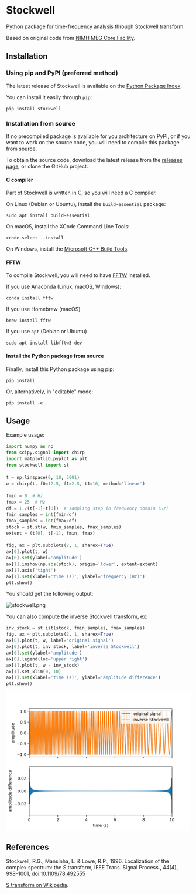 # Stockwell

Python package for time-frequency analysis through Stockwell transform.

Based on original code from [NIMH MEG Core Facility].

[NIMH MEG Core Facility]: https://kurage.nimh.nih.gov/meglab/Meg/Stockwell.


## Installation

### Using pip and PyPI (preferred method)

The latest release of Stockwell is available on the
[Python Package Index](https://pypi.org/project/stockwell/).

You can install it easily through `pip`:

    pip install stockwell


### Installation from source

If no precompiled package is available for you architecture on PyPI, or if you
want to work on the source code, you will need to compile this package from
source.

To obtain the source code, download the latest release from the [releases
page](https://github.com/claudiodsf/stockwell/releases), or clone the GitHub
project.

#### C compiler

Part of Stockwell is written in C, so you will need a C compiler.

On Linux (Debian or Ubuntu), install the `build-essential` package:

    sudo apt install build-essential

On macOS, install the XCode Command Line Tools:

    xcode-select --install

On Windows, install the [Microsoft C++ Build Tools].

[Microsoft C++ Build Tools]:
https://visualstudio.microsoft.com/visual-cpp-build-tools

#### FFTW

To compile Stockwell, you will need to have [FFTW](http://www.fftw.org)
installed.

If you use Anaconda (Linux, macOS, Windows):

    conda install fftw

If you use Homebrew (macOS)

    brew install fftw

If you use `apt` (Debian or Ubuntu)

    sudo apt install libfftw3-dev

#### Install the Python package from source

Finally, install this Python package using pip:

    pip install .

Or, alternatively, in "editable" mode:

    pip install -e .


## Usage

Example usage:

```python
import numpy as np
from scipy.signal import chirp
import matplotlib.pyplot as plt
from stockwell import st

t = np.linspace(0, 10, 5001)
w = chirp(t, f0=12.5, f1=2.5, t1=10, method='linear')

fmin = 0  # Hz
fmax = 25  # Hz
df = 1./(t[-1]-t[0])  # sampling step in frequency domain (Hz)
fmin_samples = int(fmin/df)
fmax_samples = int(fmax/df)
stock = st.st(w, fmin_samples, fmax_samples)
extent = (t[0], t[-1], fmin, fmax)

fig, ax = plt.subplots(2, 1, sharex=True)
ax[0].plot(t, w)
ax[0].set(ylabel='amplitude')
ax[1].imshow(np.abs(stock), origin='lower', extent=extent)
ax[1].axis('tight')
ax[1].set(xlabel='time (s)', ylabel='frequency (Hz)')
plt.show()
```
You should get the following output:

![stockwell.png](stockwell.png)

You can also compute the inverse Stockwell transform, ex:

```python
inv_stock = st.ist(stock, fmin_samples, fmax_samples)
fig, ax = plt.subplots(2, 1, sharex=True)
ax[0].plot(t, w, label='original signal')
ax[0].plot(t, inv_stock, label='inverse Stockwell')
ax[0].set(ylabel='amplitude')
ax[0].legend(loc='upper right')
ax[1].plot(t, w - inv_stock)
ax[1].set_xlim(0, 10)
ax[1].set(xlabel='time (s)', ylabel='amplitude difference')
plt.show()
```
![inv_stockwell.png](inv_stockwell.png)


## References

Stockwell, R.G., Mansinha, L. & Lowe, R.P., 1996. Localization of the complex
spectrum: the S transform, IEEE Trans. Signal Process., 44(4), 998–1001,
doi:[10.1109/78.492555](https://doi.org/10.1109/78.492555)

[S transform on Wikipedia](https://en.wikipedia.org/wiki/S_transform).
